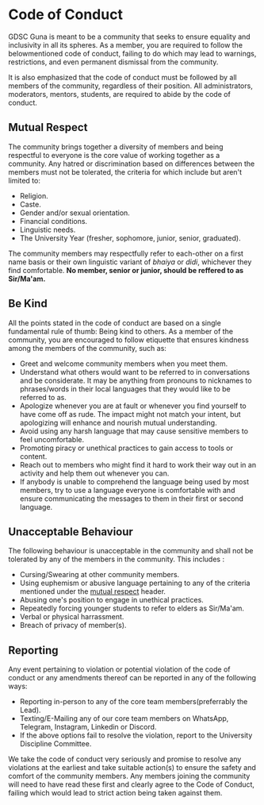 # Code of Conduct
GDSC Guna is meant to be a community that seeks to ensure equality and inclusivity in all its spheres. As a member, you are required to follow the belowmentioned code of conduct, failing to do which may lead to warnings, restrictions, and even permanent dismissal from the community.

It is also emphasized that the code of conduct must be followed by all members of the community, regardless of their position. All administrators, moderators, mentors, students, are required to abide by the code of conduct.

## Mutual Respect
The community brings together a diversity of members and being respectful to everyone is the core value of working together as a community. Any hatred or discrimination based on differences between the members must not be tolerated, the criteria for which include but aren't limited to:
- Religion.
- Caste.
- Gender and/or sexual orientation.
- Financial conditions.
- Linguistic needs.
- The University Year (fresher, sophomore, junior, senior, graduated).

The community members may respectfully refer to each-other on a first name basis or their own linguistic variant of *bhaiya* or *didi*, whichever they find comfortable. **No member, senior or junior, should be reffered to as Sir/Ma'am.**

## Be Kind
All the points stated in the code of conduct are based on a single fundamental rule of thumb: Being kind to others. As a member of the community, you are encouraged to follow etiquette that ensures kindness among the members of the community, such as:
- Greet and welcome community members when you meet them.
- Understand what others would want to be referred to in conversations and be considerate. It may be anything from pronouns to nicknames to phrases/words in their local languages that they would like to be referred to as.
- Apologize whenever you are at fault or whenever you find yourself to have come off as rude. The impact might not match your intent, but apologizing will enhance and nourish mutual understanding.
- Avoid using any harsh language that may cause sensitive members to feel uncomfortable.
- Promoting piracy or unethical practices to gain access to tools or content.
- Reach out to members who might find it hard to work their way out in an activity and help them out whenever you can.
- If anybody is unable to comprehend the language being used by most members, try to use a language everyone is comfortable with and ensure communicating the messages to them in their first or second language.

## Unacceptable Behaviour
The following behaviour is unacceptable in the community and shall not be tolerated by any of the members in the community. This includes :
- Cursing/Swearing at other community members.
- Using euphemism or abusive language pertaining to any of the criteria mentioned under the [mutual respect](#mutual-respect) header.
- Abusing one's position to engage in unethical practices.
- Repeatedly forcing younger students to refer to elders as Sir/Ma'am.
- Verbal or physical harrassment.
- Breach of privacy of member(s).

## Reporting
Any event pertaining to violation or potential violation of the code of conduct or any amendments thereof can be reported in any of the following ways:
- Reporting in-person to any of the core team members(preferrably the Lead).
- Texting/E-Mailing any of our core team members on WhatsApp, Telegram, Instagram, Linkedin or Discord.
- If the above options fail to resolve the violation, report to the University Discipline Committee.

We take the code of conduct very seriously and promise to resolve any violations at the earliest and take suitable action(s) to ensure the safety and comfort of the community members. Any members joining the community will need to have read these first and clearly agree to the Code of Conduct, failing which would lead to strict action being taken against them.
